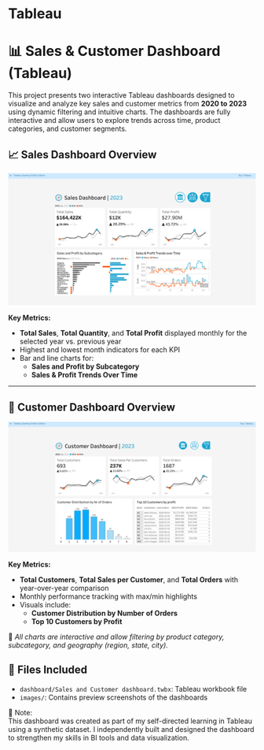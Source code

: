 # Tableau

# 📊 Sales & Customer Dashboard (Tableau)

This project presents two interactive Tableau dashboards designed to visualize and analyze key sales and customer metrics from **2020 to 2023** using dynamic filtering and intuitive charts. The dashboards are fully interactive and allow users to explore trends across time, product categories, and customer segments.



## 📈 Sales Dashboard Overview

![Sales Dashboard](images/dashboard-preview1.png)

**Key Metrics:**
- **Total Sales**, **Total Quantity**, and **Total Profit** displayed monthly for the selected year vs. previous year
- Highest and lowest month indicators for each KPI
- Bar and line charts for:
  - **Sales and Profit by Subcategory**
  - **Sales & Profit Trends Over Time**

---

## 👥 Customer Dashboard Overview

![Customer Dashboard](images/dashboard-preview2.png)

**Key Metrics:**
- **Total Customers**, **Total Sales per Customer**, and **Total Orders** with year-over-year comparison
- Monthly performance tracking with max/min highlights
- Visuals include:
  - **Customer Distribution by Number of Orders**
  - **Top 10 Customers by Profit**
    
📌 *All charts are interactive and allow filtering by product category, subcategory, and geography (region, state, city).*


## 📁 Files Included
- `dashboard/Sales and Customer dashboard.twbx`: Tableau workbook file
- `images/`: Contains preview screenshots of the dashboards

📝 Note:  
This dashboard was created as part of my self-directed learning in Tableau using a synthetic dataset. I independently built and designed the dashboard to strengthen my skills in BI tools and data visualization.
